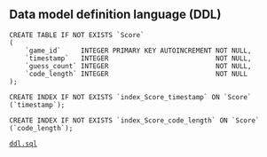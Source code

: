 ## Data model definition language (DDL)

```sqlite
CREATE TABLE IF NOT EXISTS `Score`
(
    `game_id`     INTEGER PRIMARY KEY AUTOINCREMENT NOT NULL,
    `timestamp`   INTEGER                           NOT NULL,
    `guess_count` INTEGER                           NOT NULL,
    `code_length` INTEGER                           NOT NULL
);

CREATE INDEX IF NOT EXISTS `index_Score_timestamp` ON `Score` (`timestamp`);

CREATE INDEX IF NOT EXISTS `index_Score_code_length` ON `Score` (`code_length`);
```

[`ddl.sql`](sql/ddl.sql)